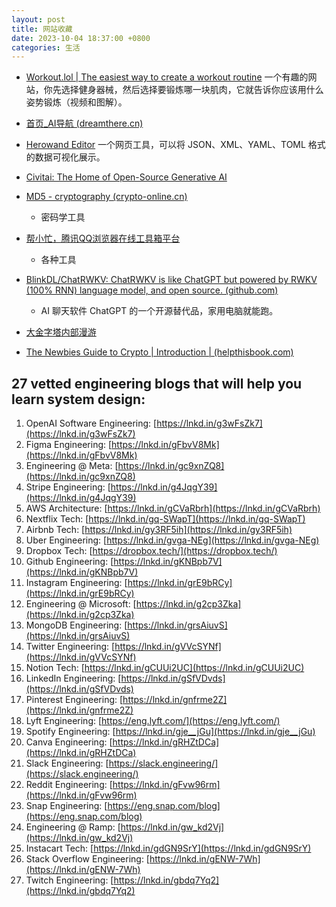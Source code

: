 ```yaml
---
layout: post
title: 网站收藏
date: 2023-10-04 18:37:00 +0800
categories: 生活
---
```

- [Workout.lol | The easiest way to create a workout routine](https://workout.lol/)
一个有趣的网站，你先选择健身器械，然后选择要锻炼哪一块肌肉，它就告诉你应该用什么姿势锻炼（视频和图解）。

- [首页_AI导航 (dreamthere.cn)](https://ai.dreamthere.cn/)
- [Herowand Editor](https://editor.herowand.com/)
一个网页工具，可以将 JSON、XML、YAML、TOML 格式的数据可视化展示。
- [Civitai: The Home of Open-Source Generative AI](https://civitai.com/)
- [MD5 - cryptography (crypto-online.cn)](https://crypto-online.cn/playground/hash/)
	- 密码学工具
- [帮小忙，腾讯QQ浏览器在线工具箱平台](https://tool.browser.qq.com/)
	- 各种工具
- [BlinkDL/ChatRWKV: ChatRWKV is like ChatGPT but powered by RWKV (100% RNN) language model, and open source. (github.com)](https://github.com/BlinkDL/ChatRWKV)
	- AI 聊天软件 ChatGPT 的一个开源替代品，家用电脑就能跑。
- [大金字塔内部漫游](https://giza.mused.org/en/guided/266/inside-the-great-pyramid)
- [The Newbies Guide to Crypto | Introduction | (helpthisbook.com)](https://helpthisbook.com/sunny/the-newbies-guide-to-crypto)

## 27 vetted engineering blogs that will help you learn system design:  
  
1. OpenAI Software Engineering: [https://lnkd.in/g3wFsZk7](https://lnkd.in/g3wFsZk7)  
2. Figma Engineering: [https://lnkd.in/gFbvV8Mk](https://lnkd.in/gFbvV8Mk)  
3. Engineering @ Meta: [https://lnkd.in/gc9xnZQ8](https://lnkd.in/gc9xnZQ8)  
4. Stripe Engineering: [https://lnkd.in/g4JqgY39](https://lnkd.in/g4JqgY39)  
5. AWS Architecture: [https://lnkd.in/gCVaRbrh](https://lnkd.in/gCVaRbrh)  
6. Nextflix Tech: [https://lnkd.in/gq-SWapT](https://lnkd.in/gq-SWapT)  
7. Airbnb Tech: [https://lnkd.in/gy3RF5ih](https://lnkd.in/gy3RF5ih)  
8. Uber Engineering: [https://lnkd.in/gvga-NEg](https://lnkd.in/gvga-NEg)  
9. Dropbox Tech: [https://dropbox.tech/](https://dropbox.tech/)  
10. Github Engineering: [https://lnkd.in/gKNBpb7V](https://lnkd.in/gKNBpb7V)  
11. Instagram Engineering: [https://lnkd.in/grE9bRCy](https://lnkd.in/grE9bRCy)  
12. Engineering @ Microsoft: [https://lnkd.in/g2cp3Zka](https://lnkd.in/g2cp3Zka)  
13. MongoDB Engineering: [https://lnkd.in/grsAiuvS](https://lnkd.in/grsAiuvS)  
14. Twitter Engineering: [https://lnkd.in/gVVcSYNf](https://lnkd.in/gVVcSYNf)  
15. Notion Tech: [https://lnkd.in/gCUUi2UC](https://lnkd.in/gCUUi2UC)  
16. LinkedIn Engineering: [https://lnkd.in/gSfVDvds](https://lnkd.in/gSfVDvds)  
17. Pinterest Engineering: [https://lnkd.in/gnfrme2Z](https://lnkd.in/gnfrme2Z)  
18. Lyft Engineering: [https://eng.lyft.com/](https://eng.lyft.com/)  
19. Spotify Engineering: [https://lnkd.in/gje__jGu](https://lnkd.in/gje__jGu)  
20. Canva Engineering: [https://lnkd.in/gRHZtDCa](https://lnkd.in/gRHZtDCa)  
21. Slack Engineering: [https://slack.engineering/](https://slack.engineering/)  
22. Reddit Engineering: [https://lnkd.in/gFvw96rm](https://lnkd.in/gFvw96rm)  
23. Snap Engineering: [https://eng.snap.com/blog](https://eng.snap.com/blog)  
24. Engineering @ Ramp: [https://lnkd.in/gw_kd2Vj](https://lnkd.in/gw_kd2Vj)  
25. Instacart Tech: [https://lnkd.in/gdGN9SrY](https://lnkd.in/gdGN9SrY)  
26. Stack Overflow Engineering: [https://lnkd.in/gENW-7Wh](https://lnkd.in/gENW-7Wh)  
27. Twitch Engineering: [https://lnkd.in/gbdq7Yq2](https://lnkd.in/gbdq7Yq2)